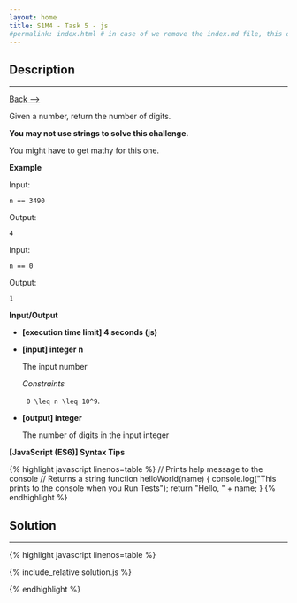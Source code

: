 ```yaml
---
layout: home
title: S1M4 - Task 5 - js
#permalink: index.html # in case of we remove the index.md file, this doc will be the index page
---
```


<div class="row">
<div class="columnStmt" markdown="1">

##  Description
------

[Back --> ](../README.md)

Given a number, return the number of digits.

**You may not use strings to solve this challenge.**

You might have to get mathy for this one.

**Example**

Input:
```
n == 3490
```
Output:
```
4
```
Input:
```
n == 0
```
Output:
```
1
```

**Input/Output**

* **[execution time limit] 4 seconds (js)**

* **[input] integer n**

    The input number

    *Constraints*

   <code type='math/tex'> 0 \leq n \leq 10^9</code>.

* **[output] integer**

    The number of digits in the input integer

**[JavaScript (ES6)] Syntax Tips**

{% highlight javascript linenos=table %}
// Prints help message to the console
// Returns a string
function helloWorld(name) {
    console.log("This prints to the console when you Run Tests");
    return "Hello, " + name;
}
{% endhighlight %}

</div>
<div class="columnSol" markdown="1">

## Solution
------

{% highlight javascript linenos=table %}

{% include_relative solution.js %}

{% endhighlight %}

</div>
</div>